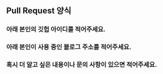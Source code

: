 ## Pull Request 양식

### 아래 본인의 깃헙 아이디를 적어주세요.


### 아래 본인이 사용 중인 블로그 주소를 적어주세요.


### 혹시 더 알고 싶은 내용이나 문의 사항이 있으면 적어주세요.
